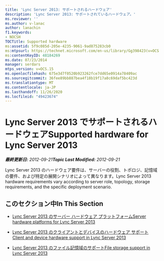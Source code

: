 ```yaml
---
title: 'Lync Server 2013: サポートされるハードウェア'
description: 'Lync Server 2013: サポートされているハードウェア。'
ms.reviewer: ''
ms.author: v-lanac
author: lanachin
f1.keywords:
- NOCSH
TOCTitle: Supported hardware
ms:assetid: 5f9c085d-205e-4235-9061-9ad875283cb0
ms:mtpsurl: https://technet.microsoft.com/en-us/library/Gg398423(v=OCS.15)
ms:contentKeyID: 48184269
ms.date: 07/23/2014
manager: serdars
mtps_version: v=OCS.15
ms.openlocfilehash: 675e3d7f0520b923262fce7dd65e0914a78409ac
ms.sourcegitcommit: 36fee89bb887bea4f18b19f17a8c69daf5bc423d
ms.translationtype: MT
ms.contentlocale: ja-JP
ms.lasthandoff: 11/26/2020
ms.locfileid: "49423674"
---
```

# <a name="supported-hardware-for-lync-server-2013"></a><span data-ttu-id="c8bc1-103">Lync Server 2013 でサポートされるハードウェア</span><span class="sxs-lookup"><span data-stu-id="c8bc1-103">Supported hardware for Lync Server 2013</span></span>

<div data-xmlns="http://www.w3.org/1999/xhtml">

<div class="topic" data-xmlns="http://www.w3.org/1999/xhtml" data-msxsl="urn:schemas-microsoft-com:xslt" data-cs="https://msdn.microsoft.com/">

<div data-asp="https://msdn2.microsoft.com/asp">



</div>

<div id="mainSection">

<div id="mainBody"><span data-ttu-id="c8bc1-104">

<span> </span></span><span class="sxs-lookup"><span data-stu-id="c8bc1-104">

<span> </span></span></span>

<span data-ttu-id="c8bc1-105">_**最終更新日:** 2012-09-21_</span><span class="sxs-lookup"><span data-stu-id="c8bc1-105">_**Topic Last Modified:** 2012-09-21_</span></span>

<span data-ttu-id="c8bc1-106">Lync Server 2013 のハードウェア要件は、サーバーの役割、トポロジ、記憶域の要件、および特定の展開シナリオによって異なります。</span><span class="sxs-lookup"><span data-stu-id="c8bc1-106">Lync Server 2013 hardware requirements vary according to server role, topology, storage requirements, and the specific deployment scenario.</span></span>

<div>

## <a name="in-this-section"></a><span data-ttu-id="c8bc1-107">このセクション中</span><span class="sxs-lookup"><span data-stu-id="c8bc1-107">In This Section</span></span>

  - [<span data-ttu-id="c8bc1-108">Lync Server 2013 のサーバー ハードウェア プラットフォーム</span><span class="sxs-lookup"><span data-stu-id="c8bc1-108">Server hardware platforms for Lync Server 2013</span></span>](lync-server-2013-server-hardware-platforms.md)

  - [<span data-ttu-id="c8bc1-109">Lync Server 2013 のクライアントとデバイスのハードウェア サポート</span><span class="sxs-lookup"><span data-stu-id="c8bc1-109">Client and device hardware support in Lync Server 2013</span></span>](lync-server-2013-client-and-device-hardware-support.md)

  - [<span data-ttu-id="c8bc1-110">Lync Server 2013 のファイル記憶域のサポート</span><span class="sxs-lookup"><span data-stu-id="c8bc1-110">File storage support in Lync Server 2013</span></span>](lync-server-2013-file-storage-support.md)

<span data-ttu-id="c8bc1-111"></div>

</div>

<span> </span>

</div>

</div>

</span><span class="sxs-lookup"><span data-stu-id="c8bc1-111"></div>

</div>

<span> </span>

</div>

</div>

</span></span></div>

